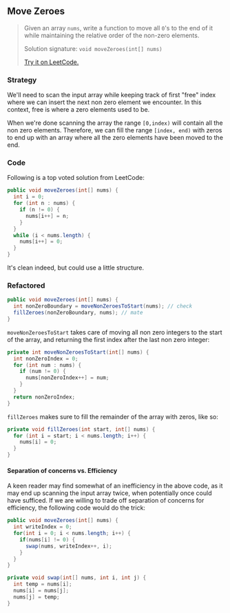 ## Move Zeroes

>Given an array `nums`, write a function to move all `0`'s to the end of it while maintaining the relative order of the non-zero elements.
>
>Solution signature: `void moveZeroes(int[] nums) `
>
>[Try it on LeetCode.](https://leetcode.com/problems/move-zeroes/)



### Strategy

We'll need to scan the input array while keeping track of first "free" index where we can insert the next non zero element we encounter. In this context, free is where a zero elements used to be.

When we're done scanning the array the range `[0,index)` will contain all the non zero elements. Therefore, we can fill the range `[index, end)` with zeros to end up with an array where all the zero elements have been moved to the end.



### Code

Following is a top voted solution from LeetCode:

```java
public void moveZeroes(int[] nums) {
  int i = 0;
  for (int n : nums) {
    if (n != 0) {
      nums[i++] = n;
    }	         
  }
  while (i < nums.length) {
    nums[i++] = 0;
  }
}
```

It's clean indeed, but could use a little structure.



### Refactored

```java
public void moveZeroes(int[] nums) {  
  int nonZeroBoundary = moveNonZeroesToStart(nums); // check
  fillZeroes(nonZeroBoundary, nums); // mate
}
```

`moveNonZeroesToStart` takes care of moving all non zero integers to the start of the array, and returning the first index after the last non zero integer:

```java
private int moveNonZeroesToStart(int[] nums) {
  int nonZeroIndex = 0;
  for (int num : nums) {
    if (num != 0) {
      nums[nonZeroIndex++] = num;
    }
  }
  return nonZeroIndex;
}
```

`fillZeroes` makes sure to fill the remainder of the array with zeros, like so:

```java
private void fillZeroes(int start, int[] nums) {
  for (int i = start; i < nums.length; i++) {
    nums[i] = 0;
  }
}
```



#### Separation of concerns vs. Efficiency

A keen reader may find somewhat of an inefficiency in the above code, as it may end up scanning the input array twice, when potentially once could have sufficed. If we are willing to trade off separation of concerns for efficiency, the following code would do the trick:

```java
public void moveZeroes(int[] nums) {
  int writeIndex = 0;
  for(int i = 0; i < nums.length; i++) {
    if(nums[i] != 0) {
      swap(nums, writeIndex++, i);
    }
  }
}

private void swap(int[] nums, int i, int j) {
  int temp = nums[i];
  nums[i] = nums[j];
  nums[j] = temp;
}
```